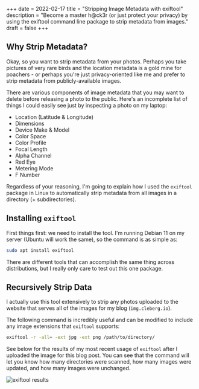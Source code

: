 +++
date = 2022-02-17
title = "Stripping Image Metadata with exiftool"
description = "Become a master h@ck3r (or just protect your privacy) by using the exiftool command line package to strip metadata from images."
draft = false
+++

## Why Strip Metadata?

Okay, so you want to strip metadata from your photos. Perhaps you take pictures of very rare birds and the location metadata is a gold mine for poachers - or perhaps you're just privacy-oriented like me and prefer to strip metadata from publicly-available images.

There are various components of image metadata that you may want to delete before releasing a photo to the public. Here's an incomplete list of things I could easily see just by inspecting a photo on my laptop:
- Location (Latitude & Longitude)
- Dimensions
- Device Make & Model
- Color Space
- Color Profile
- Focal Length
- Alpha Channel
- Red Eye
- Metering Mode
- F Number

Regardless of your reasoning, I'm going to explain how I used the `exiftool` package in Linux to automatically strip metadata from all images in a directory (+ subdirectories).

## Installing `exiftool`

First things first: we need to install the tool. I'm running Debian 11 on my server (Ubuntu will work the same), so the command is as simple as:

```bash
sudo apt install exiftool
```

There are different tools that can accomplish the same thing across distributions, but I really only care to test out this one package.

## Recursively Strip Data

I actually use this tool extensively to strip any photos uploaded to the website that serves all of the images for my blog (`img.cleberg.io`).

The following command is incredibly useful and can be modified to include any image extensions that `exiftool` supports:

```bash
exiftool -r -all= -ext jpg -ext png /path/to/directory/
```

See below for the results of my most recent usage of `exiftool` after I uploaded the image for this blog post. You can see that the command will let you know how many directories were scanned, how many images were updated, and how many images were unchanged.

![exiftool results](https://img.cleberg.io/blog/20220217-stripping-metadata-with-exiftool/exiftool.png)

